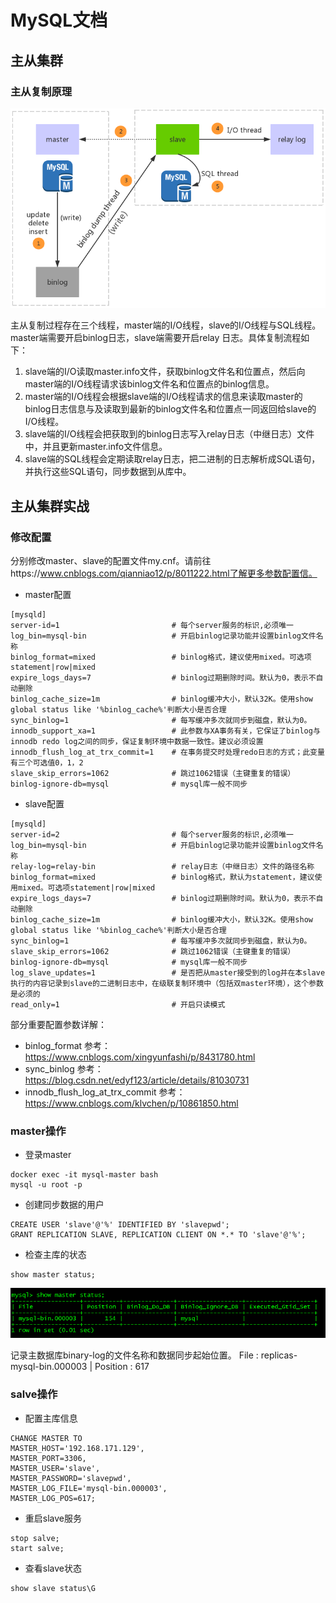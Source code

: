 
# MySQL文档

## 主从集群
### 主从复制原理
![](../static/images/mysql-zcfzyl.jpg)

主从复制过程存在三个线程，master端的I/O线程，slave的I/O线程与SQL线程。master端需要开启binlog日志，slave端需要开启relay
日志。具体复制流程如下：
1. slave端的I/O读取master.info文件，获取binlog文件名和位置点，然后向master端的I/O线程请求该binlog文件名和位置点的binlog信息。
2. master端的I/O线程会根据slave端的I/O线程请求的信息来读取master的binlog日志信息与及读取到最新的binlog文件名和位置点一同返回给slave的I/O线程。
3. slave端的I/O线程会把获取到的binlog日志写入relay日志（中继日志）文件中，并且更新master.info文件信息。
4. slave端的SQL线程会定期读取relay日志，把二进制的日志解析成SQL语句，并执行这些SQL语句，同步数据到从库中。

## 主从集群实战
### 修改配置
分别修改master、slave的配置文件my.cnf。请前往https://www.cnblogs.com/qianniao12/p/8011222.html了解更多参数配置信。

* master配置
```properties
[mysqld]
server-id=1                         # 每个server服务的标识,必须唯一
log_bin=mysql-bin                   # 开启binlog记录功能并设置binlog文件名称
binlog_format=mixed                 # binlog格式，建议使用mixed。可选项statement|row|mixed
expire_logs_days=7                  # binlog过期删除时间。默认为0，表示不自动删除
binlog_cache_size=1m                # binlog缓冲大小，默认32K。使用show global status like '%binlog_cache%'判断大小是否合理
sync_binlog=1                       # 每写缓冲多次就同步到磁盘，默认为0。
innodb_support_xa=1                 # 此参数与XA事务有关，它保证了binlog与innodb redo log之间的同步，保证复制环境中数据一致性。建议必须设置
innodb_flush_log_at_trx_commit=1    # 在事务提交时处理redo日志的方式；此变量有三个可选值0，1，2
slave_skip_errors=1062              # 跳过1062错误（主键重复的错误）
binlog-ignore-db=mysql              # mysql库一般不同步
```

* slave配置
```properties
[mysqld]
server-id=2                         # 每个server服务的标识,必须唯一
log_bin=mysql-bin                   # 开启binlog记录功能并设置binlog文件名称
relay-log=relay-bin                 # relay日志（中继日志）文件的路径名称
binlog_format=mixed                 # binlog格式，默认为statement，建议使用mixed。可选项statement|row|mixed
expire_logs_days=7                  # binlog过期删除时间。默认为0，表示不自动删除
binlog_cache_size=1m                # binlog缓冲大小，默认32K。使用show global status like '%binlog_cache%'判断大小是否合理
sync_binlog=1                       # 每写缓冲多次就同步到磁盘，默认为0。
slave_skip_errors=1062              # 跳过1062错误（主键重复的错误）
binlog-ignore-db=mysql              # mysql库一般不同步
log_slave_updates=1                 # 是否把从master接受到的log并在本slave执行的内容记录到slave的二进制日志中，在级联复制环境中（包括双master环境），这个参数是必须的
read_only=1                         # 开启只读模式
```
部分重要配置参数详解：
* binlog_format 参考：https://www.cnblogs.com/xingyunfashi/p/8431780.html
* sync_binlog 参考：https://blog.csdn.net/edyf123/article/details/81030731
* innodb_flush_log_at_trx_commit 参考：https://www.cnblogs.com/klvchen/p/10861850.html 

### master操作
* 登录master
```
docker exec -it mysql-master bash
mysql -u root -p
```
* 创建同步数据的用户
```
CREATE USER 'slave'@'%' IDENTIFIED BY 'slavepwd';
GRANT REPLICATION SLAVE, REPLICATION CLIENT ON *.* TO 'slave'@'%';
```
* 检查主库的状态
```
show master status;
```
![](../static/images/mysql-master-status.jpg)

记录主数据库binary-log的文件名称和数据同步起始位置。
File : replicas-mysql-bin.000003 | Position : 617

### salve操作
* 配置主库信息
```
CHANGE MASTER TO 
MASTER_HOST='192.168.171.129',
MASTER_PORT=3306,
MASTER_USER='slave',
MASTER_PASSWORD='slavepwd',
MASTER_LOG_FILE='mysql-bin.000003',
MASTER_LOG_POS=617;
```
* 重启slave服务
```
stop salve;
start salve;
```
* 查看slave状态
```
show slave status\G
```